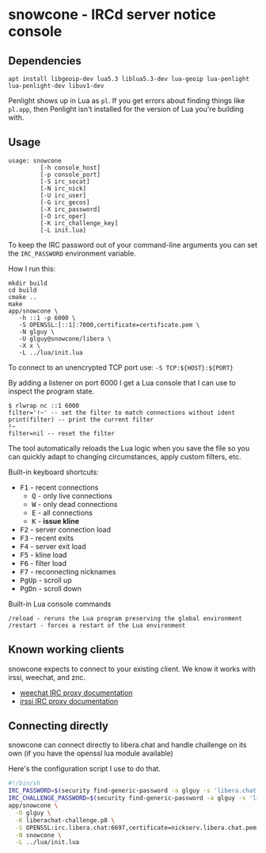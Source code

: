 # snowcone - IRCd server notice console

## Dependencies

```
apt install libgeoip-dev lua5.3 liblua5.3-dev lua-geoip lua-penlight lua-penlight-dev libuv1-dev
```

Penlight shows up in Lua as `pl`. If you get errors about finding things like `pl.app`, then Penlight isn't installed for the version of Lua you're building with.

## Usage

```
usage: snowcone
         [-h console_host]
         [-p console_port]
         [-S irc_socat]
         [-N irc_nick]
         [-U irc_user]
         [-G irc_gecos]
         [-X irc_password]
         [-O irc_oper]
         [-K irc_challenge_key]
         [-L init.lua]
```

To keep the IRC password out of your command-line arguments you can set the `IRC_PASSWORD` environment variable.

How I run this:

```
mkdir build
cd build
cmake ..
make
app/snowcone \
   -h ::1 -p 6000 \
   -S OPENSSL:[::1]:7000,certificate=certificate.pem \
   -N glguy \
   -U glguy@snowcone/libera \
   -X x \
   -L ../lua/init.lua
```

To connect to an unencrypted TCP port use: `-S TCP:${HOST}:${PORT}`

By adding a listener on port 6000 I get a Lua console that I can use to inspect the
program state.

```
$ rlwrap nc ::1 6000
filter='!~' -- set the filter to match connections without ident
print(filter) -- print the current filter
!~
filter=nil -- reset the filter
```

The tool automatically reloads the Lua logic when you save the file so you can
quickly adapt to changing circumstances, apply custom filters, etc.

Built-in keyboard shortcuts:

- <kbd>F1</kbd> - recent connections
  - <kbd>Q</kbd> - only live connections
  - <kbd>W</kbd> - only dead connections
  - <kbd>E</kbd> - all connections
  - <kbd>K</kbd> - **issue kline**
- <kbd>F2</kbd> - server connection load
- <kbd>F3</kbd> - recent exits
- <kbd>F4</kbd> - server exit load
- <kbd>F5</kbd> - kline load
- <kbd>F6</kbd> - filter load
- <kbd>F7</kbd> - reconnecting nicknames
- <kbd>PgUp</kbd> - scroll up
- <kbd>PgDn</kbd> - scroll down


Built-in Lua console commands

```
/reload - reruns the Lua program preserving the global environment
/restart - forces a restart of the Lua environment
```

## Known working clients

snowcone expects to connect to your existing client. We know it works with irssi, weechat, and znc.

- [weechat IRC proxy documentation](https://weechat.org/files/doc/stable/weechat_user.en.html#relay_irc_proxy)
- [irssi IRC proxy documentation](https://github.com/irssi/irssi/blob/master/docs/proxy.txt)

## Connecting directly

snowcone can connect directly to libera.chat and handle challenge on its own (if you have the openssl lua module available)

Here's the configuration script I use to do that.

```sh
#!/bin/sh
IRC_PASSWORD=$(security find-generic-password -a glguy -s 'libera.chat iline' -w) \
IRC_CHALLENGE_PASSWORD=$(security find-generic-password -a glguy -s 'libera.chat challenge' -w) \
app/snowcone \
  -O glguy \
  -K liberachat-challenge.p8 \
  -S OPENSSL:irc.libera.chat:6697,certificate=nickserv.libera.chat.pem,key=key.pem \
  -N snowcone \
  -L ../lua/init.lua
```